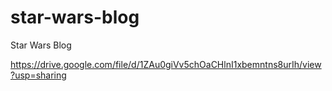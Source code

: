# star-wars-blog
Star Wars Blog

https://drive.google.com/file/d/1ZAu0giVv5chOaCHlnI1xbemntns8urIh/view?usp=sharing
